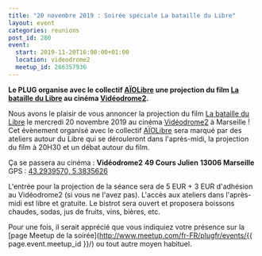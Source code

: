 ```yaml
---
title: "20 novembre 2019 : Soirée spéciale La bataille du Libre"
layout: event
categories: reunions
post_id: 280
event:
  start: 2019-11-20T16:00:00+01:00
  location: videodrome2
  meetup_id: 266357936
---
```


**Le PLUG organise avec le collectif [AÏOLibre](https://www.aiolibre.org/) une projection du film [La bataille du Libre](https://www.labatailledulibre.org/) au cinéma [Vidéodrome2](https://www.videodrome2.fr/la-bataille-du-libre-ateliers-et-projection/).**

Nous avons le plaisir de vous annoncer la projection du film [La bataille du Libre](https://www.labatailledulibre.org/) le mercredi 20 novembre 2019 au cinéma [Vidéodrome2](https://www.videodrome2.fr/la-bataille-du-libre-ateliers-et-projection/) à Marseille ! Cet évènement organisé avec le collectif [AÏOLibre](https://www.aiolibre.org/) sera marqué par des ateliers autour du Libre qui se dérouleront dans l'après-midi, la projection du film à 20H30 et un débat autour du film.

Ça se passera au cinéma :
**Vidéodrome2**
**49 Cours Julien** 
**13006 Marseille**
GPS : [43.2939570, 5.3835626](https://www.openstreetmap.org/node/4390319090)

L'entrée pour la projection de la séance sera de 5 EUR + 3 EUR d'adhésion au Vidéodrome2 (si vous ne l'avez pas). L'accès aux ateliers dans l'après-midi est libre et gratuite. Le bistrot sera ouvert et proposera boissons chaudes, sodas, jus de fruits, vins, bières, etc.

Pour une fois, il serait apprécié que vous indiquiez votre présence sur la [page Meetup de la soirée](http://www.meetup.com/fr-FR/plugfr/events/{{ page.event.meetup_id }}/) ou tout autre moyen habituel.
